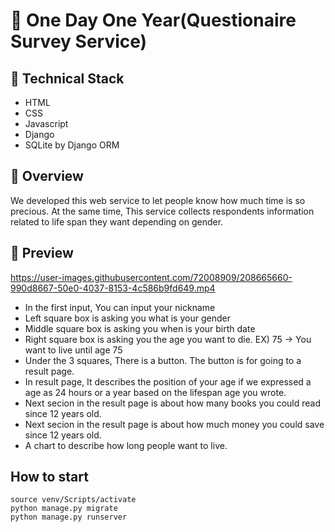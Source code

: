 # 🐤 One Day One Year(Questionaire Survey Service)


## 🐤 Technical Stack
- HTML
- CSS
- Javascript
- Django
- SQLite by Django ORM



## 🐤 Overview

We developed this web service to let people know how much time is so precious.
At the same time, This service collects respondents information related to life span they want depending on gender.

## 🐤 Preview


https://user-images.githubusercontent.com/72008909/208665660-990d8667-50e0-4037-8153-4c586b9fd649.mp4

- In the first input, You can input your nickname
- Left square box is asking you what is your gender
- Middle square box is asking you when is your birth date
- Right square box is asking you the age you want to die. EX) 75 -> You want to live until age 75
- Under the 3 squares, There is a button. The button is for going to a result page.
- In result page, It describes the position of your age if we expressed a age as 24 hours or a year based on the lifespan age you wrote.
- Next secion in the result page is about how many books you could read since 12 years old.
- Next secion in the result page is about how much money you could save since 12 years old.
- A chart to describe how long people want to live.

## How to start
```
source venv/Scripts/activate
python manage.py migrate
python manage.py runserver
```

